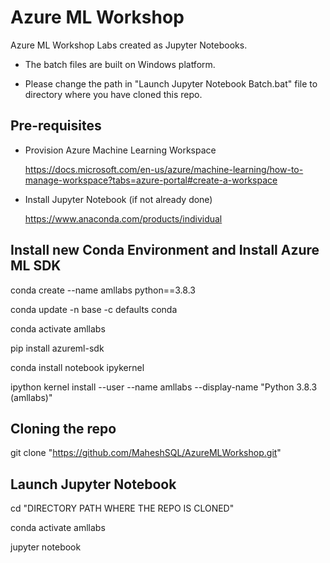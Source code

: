 # Azure ML Workshop
Azure ML Workshop Labs created as Jupyter Notebooks.

- The batch files are built on Windows platform.

- Please change the path in "Launch Jupyter Notebook Batch.bat" file to directory where you have cloned this repo.

## Pre-requisites 
- Provision Azure Machine Learning Workspace

  https://docs.microsoft.com/en-us/azure/machine-learning/how-to-manage-workspace?tabs=azure-portal#create-a-workspace
  
- Install Jupyter Notebook (if not already done)

  https://www.anaconda.com/products/individual

## Install new Conda Environment and Install Azure ML SDK

conda create --name amllabs python==3.8.3

conda update -n base -c defaults conda

conda activate amllabs

pip install azureml-sdk

conda install notebook ipykernel

ipython kernel install --user --name amllabs --display-name "Python 3.8.3 (amllabs)"

## Cloning the repo
git clone "https://github.com/MaheshSQL/AzureMLWorkshop.git"

## Launch Jupyter Notebook
cd "DIRECTORY PATH WHERE THE REPO IS CLONED"

conda activate amllabs

jupyter notebook

